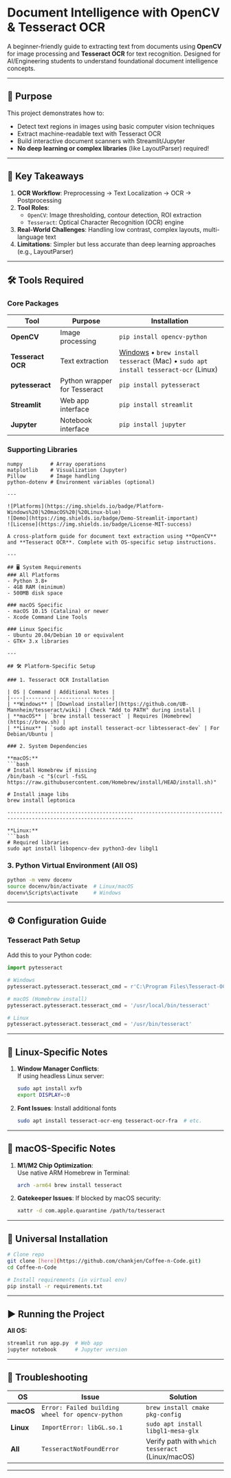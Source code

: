 # Document Intelligence with OpenCV & Tesseract OCR

A beginner-friendly guide to extracting text from documents using **OpenCV** for image processing and **Tesseract OCR** for text recognition. Designed for AI/Engineering students to understand foundational document intelligence concepts.

---

## 📖 Purpose
This project demonstrates how to:
- Detect text regions in images using basic computer vision techniques
- Extract machine-readable text with Tesseract OCR
- Build interactive document scanners with Streamlit/Jupyter
- **No deep learning or complex libraries** (like LayoutParser) required!

---

## 🔑 Key Takeaways
1. **OCR Workflow**: Preprocessing → Text Localization → OCR → Postprocessing  
2. **Tool Roles**:  
   - `OpenCV`: Image thresholding, contour detection, ROI extraction  
   - `Tesseract`: Optical Character Recognition (OCR) engine  
3. **Real-World Challenges**: Handling low contrast, complex layouts, multi-language text  
4. **Limitations**: Simpler but less accurate than deep learning approaches (e.g., LayoutParser)

---

## 🛠️ Tools Required
### Core Packages
| Tool | Purpose | Installation |
|------|---------|--------------|
| **OpenCV** | Image processing | `pip install opencv-python` |
| **Tesseract OCR** | Text extraction | [Windows](https://github.com/UB-Mannheim/tesseract/wiki) • `brew install tesseract` (Mac) • `sudo apt install tesseract-ocr` (Linux) |
| **pytesseract** | Python wrapper for Tesseract | `pip install pytesseract` |
| **Streamlit** | Web app interface | `pip install streamlit` |
| **Jupyter** | Notebook interface | `pip install jupyter` |

### Supporting Libraries
```text
numpy         # Array operations
matplotlib    # Visualization (Jupyter)
Pillow        # Image handling
python-dotenv # Environment variables (optional)

---

![Platforms](https://img.shields.io/badge/Platform-Windows%20|%20macOS%20|%20Linux-blue) 
![Demo](https://img.shields.io/badge/Demo-Streamlit-important) 
![License](https://img.shields.io/badge/License-MIT-success)

A cross-platform guide for document text extraction using **OpenCV** and **Tesseract OCR**. Complete with OS-specific setup instructions.

---

## 🖥️ System Requirements
### All Platforms
- Python 3.8+
- 4GB RAM (minimum)
- 500MB disk space

### macOS Specific
- macOS 10.15 (Catalina) or newer
- Xcode Command Line Tools

### Linux Specific
- Ubuntu 20.04/Debian 10 or equivalent
- GTK+ 3.x libraries

---

## 🛠️ Platform-Specific Setup

### 1. Tesseract OCR Installation

| OS | Command | Additional Notes |
|----|---------|------------------|
| **Windows** | [Download installer](https://github.com/UB-Mannheim/tesseract/wiki) | Check "Add to PATH" during install |
| **macOS** | `brew install tesseract` | Requires [Homebrew](https://brew.sh) |
| **Linux** | `sudo apt install tesseract-ocr libtesseract-dev` | For Debian/Ubuntu |

### 2. System Dependencies

**macOS:**
```bash
# Install Homebrew if missing
/bin/bash -c "$(curl -fsSL https://raw.githubusercontent.com/Homebrew/install/HEAD/install.sh)"

# Install image libs
brew install leptonica

---------------------------------------------------------------------------------------------------------------

**Linux:**
```bash
# Required libraries
sudo apt install libopencv-dev python3-dev libgl1
```

### 3. Python Virtual Environment (All OS)
```bash
python -m venv docenv
source docenv/bin/activate  # Linux/macOS
docenv\Scripts\activate     # Windows
```

---

## ⚙️ Configuration Guide

### Tesseract Path Setup
Add this to your Python code:
```python
import pytesseract

# Windows
pytesseract.pytesseract.tesseract_cmd = r'C:\Program Files\Tesseract-OCR\tesseract.exe'

# macOS (Homebrew install)
pytesseract.pytesseract.tesseract_cmd = '/usr/local/bin/tesseract'

# Linux
pytesseract.pytesseract.tesseract_cmd = '/usr/bin/tesseract'
```

---

## 🐧 Linux-Specific Notes
1. **Window Manager Conflicts**:  
   If using headless Linux server:
   ```bash
   sudo apt install xvfb
   export DISPLAY=:0
   ```
2. **Font Issues**: Install additional fonts
   ```bash
   sudo apt install tesseract-ocr-eng tesseract-ocr-fra  # etc.
   ```

---

##  macOS-Specific Notes
1. **M1/M2 Chip Optimization**:  
   Use native ARM Homebrew in Terminal:
   ```bash
   arch -arm64 brew install tesseract
   ```
2. **Gatekeeper Issues**: If blocked by macOS security:
   ```bash
   xattr -d com.apple.quarantine /path/to/tesseract
   ```

---

## 🚀 Universal Installation
```bash
# Clone repo
git clone [here](https://github.com/chankjen/Coffee-n-Code.git)
cd Coffee-n-Code

# Install requirements (in virtual env)
pip install -r requirements.txt
```

---

## ▶️ Running the Project

**All OS:**
```bash
streamlit run app.py  # Web app
jupyter notebook      # Jupyter version
```

---

## 🚨 Troubleshooting

| OS | Issue | Solution |
|----|-------|----------|
| **macOS** | `Error: Failed building wheel for opencv-python` | `brew install cmake pkg-config` |
| **Linux** | `ImportError: libGL.so.1` | `sudo apt install libgl1-mesa-glx` |
| **All** | `TesseractNotFoundError` | Verify path with `which tesseract` (Linux/macOS) |

---

